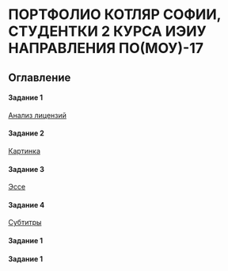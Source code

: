 # ПОРТФОЛИО КОТЛЯР СОФИИ, СТУДЕНТКИ 2 КУРСА ИЭИУ НАПРАВЛЕНИЯ ПО(МОУ)-17

## Оглавление
#### Задание 1

[Анализ лицензий](https://github.com/sofakotlyar1999/sofakotlyar1999.githab.io/blob/master/%D0%90%D0%BD%D0%B0%D0%BB%D0%B8%D0%B7%20%D0%BB%D0%B8%D1%86%D0%B5%D0%BD%D0%B7%D0%B8%D0%B9.md)

#### Задание 2

[Картинка](https://github.com/sofakotlyar1999/sofakotlyar1999.githab.io/blob/master/%D0%9F%D1%80%D0%BE%D1%81%D1%82%D0%BE%20%D0%BA%D0%B0%D1%80%D1%82%D0%B8%D0%BD%D0%BA%D0%B0.md)

#### Задание 3

[Эссе](https://github.com/sofakotlyar1999/sofakotlyar1999.githab.io/blob/master/%D0%AD%D1%81%D1%81%D0%B5.md)

#### Задание 4

[Субтитры](https://github.com/sofakotlyar1999/sofakotlyar1999.githab.io/blob/master/Video.md)

#### Задание 1

#### Задание 1
